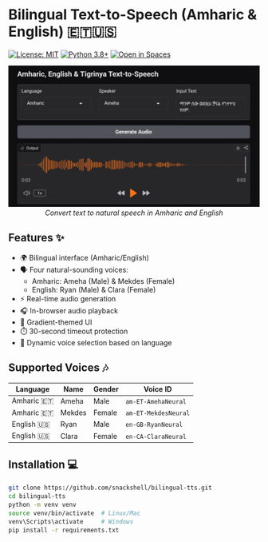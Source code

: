 # Bilingual Text-to-Speech (Amharic & English) 🇪🇹🇺🇸

[![License: MIT](https://img.shields.io/badge/License-MIT-yellow.svg)](https://opensource.org/licenses/MIT)
[![Python 3.8+](https://img.shields.io/badge/python-3.8+-blue.svg)](https://www.python.org/downloads/)
[![Open in Spaces](https://img.shields.io/badge/🤗-Open%20in%20Spaces-blue.svg)](https://huggingface.co/spaces/your-username/amharic-english-tts)

<div align="center">
  <img src="assets/demo.png" alt="Bilingual TTS Interface" width="800">
  <br>
  <em>Convert text to natural speech in Amharic and English</em>
</div>

## Features ✨
- 🌍 Bilingual interface (Amharic/English)
- 🗣️ Four natural-sounding voices:
  - Amharic: Ameha (Male) & Mekdes (Female)
  - English: Ryan (Male) & Clara (Female)
- ⚡ Real-time audio generation
- 🎧 In-browser audio playback
- 🎨 Gradient-themed UI
- ⏱️ 30-second timeout protection
- 🔄 Dynamic voice selection based on language

## Supported Voices 🎶
| Language  | Name   | Gender | Voice ID           |
|-----------|--------|--------|--------------------|
| Amharic 🇪🇹 | Ameha  | Male   | `am-ET-AmehaNeural`|
| Amharic 🇪🇹 | Mekdes | Female | `am-ET-MekdesNeural`|
| English 🇺🇸 | Ryan   | Male   | `en-GB-RyanNeural` |
| English 🇺🇸 | Clara  | Female | `en-CA-ClaraNeural` |

## Installation 💻
```bash
git clone https://github.com/snackshell/bilingual-tts.git
cd bilingual-tts
python -m venv venv
source venv/bin/activate  # Linux/Mac
venv\Scripts\activate     # Windows
pip install -r requirements.txt

